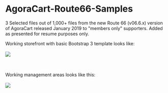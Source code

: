 # AgoraCart-Route66-Samples

3 Selected files out of 1,000+ files from the new Route 66 (v06.6.x) version of AgoraCart released January 2019 to "members only" supporters. Added as presented for resume purposes only.

Working storefront with basic Bootstrap 3 template looks like:
<br><br>
<img src="https://agoracart.com/images/route66_prod_screen.png">
<br><br><br>

Working management areas looks like this:
<br><br>
<img src="https://agoracart.com/images/route66_mgr_screen.png">
